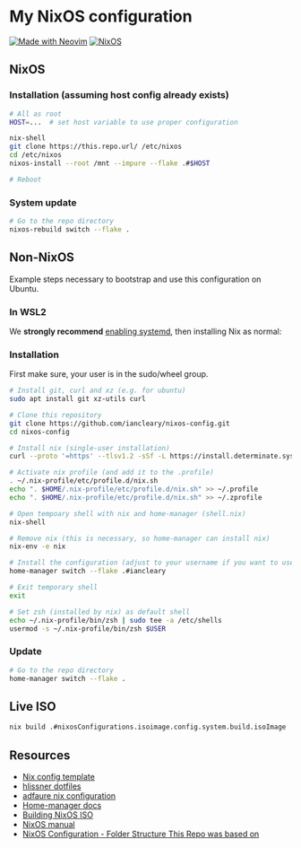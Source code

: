 # My NixOS configuration

[![Made with Neovim](https://img.shields.io/badge/Made%20with-Neovim-green&?style=flat&logo=neovim)](https://neovim.io)
[![NixOS](https://img.shields.io/badge/NixOS-23.11-blue?style=flat&logo=nixos&logoColor=white)](https://nixos.org)

## NixOS

### Installation (assuming host config already exists)

```bash
# All as root
HOST=...  # set host variable to use proper configuration

nix-shell
git clone https://this.repo.url/ /etc/nixos
cd /etc/nixos
nixos-install --root /mnt --impure --flake .#$HOST

# Reboot
```

### System update

```bash
# Go to the repo directory
nixos-rebuild switch --flake .
```

## Non-NixOS

Example steps necessary to bootstrap and use this configuration on Ubuntu.

### In WSL2

We **strongly recommend** [enabling systemd](https://ubuntu.com/blog/ubuntu-wsl-enable-systemd), then installing Nix as normal:

### Installation

First make sure, your user is in the sudo/wheel group.

```bash
# Install git, curl and xz (e.g. for ubuntu)
sudo apt install git xz-utils curl

# Clone this repository
git clone https://github.com/iancleary/nixos-config.git
cd nixos-config

# Install nix (single-user installation)
curl --proto '=https' --tlsv1.2 -sSf -L https://install.determinate.systems/nix | sh -s -- install

# Activate nix profile (and add it to the .profile)
. ~/.nix-profile/etc/profile.d/nix.sh
echo ". $HOME/.nix-profile/etc/profile.d/nix.sh" >> ~/.profile
echo ". $HOME/.nix-profile/etc/profile.d/nix.sh" >> ~/.zprofile

# Open tempoary shell with nix and home-manager (shell.nix)
nix-shell

# Remove nix (this is necessary, so home-manager can install nix)
nix-env -e nix

# Install the configuration (adjust to your username if you want to use a different one)
home-manager switch --flake .#iancleary

# Exit temporary shell
exit

# Set zsh (installed by nix) as default shell
echo ~/.nix-profile/bin/zsh | sudo tee -a /etc/shells
usermod -s ~/.nix-profile/bin/zsh $USER
```

### Update

```bash
# Go to the repo directory
home-manager switch --flake .
```

## Live ISO

```bash
nix build .#nixosConfigurations.isoimage.config.system.build.isoImage
```

## Resources

- [Nix config template](https://github.com/Misterio77/nix-starter-configs)
- [hlissner dotfiles](https://github.com/hlissner/dotfiles)
- [adfaure nix configuration](https://github.com/adfaure/nix_configuration)
- [Home-manager docs](https://nix-community.github.io/home-manager/index.html#ch-nix-flakes)
- [Building NixOS ISO](https://ash64.eu/2022/03/08/custom-nixos-isos/)
- [NixOS manual](https://nixos.org/manual/nix/stable)
- [NixOS Configuration - Folder Structure This Repo was based on](https://github.com/LongerHV/nixos-configuration/tree/3d9baf05bc1bc34e2b9137a475db123e84b7aec5)
